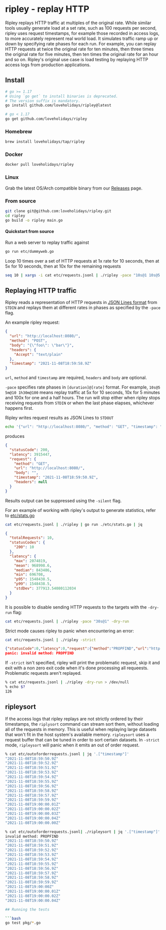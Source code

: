 # ripley - replay HTTP

Ripley replays HTTP traffic at multiples of the original rate. While similar tools usually generate load at a set rate, such as 100 requests per second, ripley uses request timestamps, for example those recorded in access logs, to more accurately represent real world load. It simulates traffic ramp up or down by specifying rate phases for each run. For example, you can replay HTTP requests at twice the original rate for ten minutes, then three times the original rate for five minutes, then ten times the original rate for an hour and so on. Ripley's original use case is load testing by replaying HTTP access logs from production applications.

## Install

```bash
# go >= 1.17
# Using `go get` to install binaries is deprecated.
# The version suffix is mandatory.
go install github.com/loveholidays/ripley@latest

# go < 1.17
go get github.com/loveholidays/ripley
```

### Homebrew

```bash
brew install loveholidays/tap/ripley
```

### Docker
```bash
docker pull loveholidays/ripley
```

### Linux
Grab the latest OS/Arch compatible binary from our [Releases](https://github.com/loveholidays/ripley/releases) page.

### From source
```bash
git clone git@github.com:loveholidays/ripley.git
cd ripley
go build -o ripley main.go
```

#### Quickstart from source
Run a web server to replay traffic against

```bash
go run etc/dummyweb.go
```

Loop 10 times over a set of HTTP requests at 1x rate for 10 seconds, then at 5x for 10 seconds, then at 10x for the remaining requests

```bash
seq 10 | xargs -i cat etc/requests.jsonl | ./ripley -pace "10s@1 10s@5 1h@10"
```

## Replaying HTTP traffic

Ripley reads a representation of HTTP requests in [JSON Lines format](https://jsonlines.org/) from `STDIN` and replays them at different rates in phases as specified by the `-pace` flag.

An example ripley request:

```JSON
{
  "url": "http://localhost:8080/",
  "method": "POST",
  "body": "{\"foo\": \"bar\"}",
  "headers": {
    "Accept": "text/plain"
  },
  "timestamp": "2021-11-08T18:59:58.9Z"
}
```

`url`, `method` and `timestamp` are required, `headers` and `body` are optional.

`-pace` specifies rate phases in `[duration]@[rate]` format. For example, `10s@5 5m@10 1h30m@100` means replay traffic at 5x for 10 seconds, 10x for 5 minutes and 100x for one and a half hours. The run will stop either when ripley stops receiving requests from `STDIN` or when the last phase elapses, whichever happens first.

Ripley writes request results as JSON Lines to `STDOUT`

```bash
echo '{"url": "http://localhost:8080/", "method": "GET", "timestamp": "2021-11-08T18:59:50.9Z"}' | ./ripley | jq
```

produces

```JSON
{
  "statusCode": 200,
  "latency": 3915447,
  "request": {
    "method": "GET",
    "url": "http://localhost:8080/",
    "body": "",
    "timestamp": "2021-11-08T18:59:50.9Z",
    "headers": null
  }
}
```

Results output can be suppressed using the `-silent` flag.

For an example of working with ripley's output to generate statistics, refer to [etc/stats.go](https://github.com/loveholidays/ripley/blob/main/etc/stats.go)

```bash
cat etc/requests.jsonl | ./ripley | go run ./etc/stats.go | jq
```

```JSON
{
  "totalRequests": 10,
  "statusCodes": {
    "200": 10
  },
  "latency": {
    "max": 2074819,
    "mean": 968998.6,
    "median": 843486,
    "min": 696708,
    "p95": 1548438.5,
    "p99": 1548438.5,
    "stdDev": 377913.54080112034
  }
}
```

It is possible to disable sending HTTP requests to the targets with the `-dry-run` flag:

```bash
cat etc/requests.jsonl | ./ripley -pace "30s@1" -dry-run
```

Strict mode causes ripley to panic when encountering an error:

```bash
cat etc/requests.jsonl | ./ripley -strict
```

```JSON
{"statusCode":0,"latency":0,"request":{"method":"PROPFIND","url":"http://localhost:8080/","body":"","timestamp":"2021-11-08T19:00:00.03Z","headers":null},"error":"invalid method: PROPFIND"}
panic: invalid method: PROPFIND
```

If `-strict` isn't specified, ripley will print the problematic request, skip it and exit with a non zero exit code when it's done processing all requeests. Problematic requests aren't replayed.

```bash
% cat etc/requests.jsonl | ./ripley -dry-run > /dev/null
% echo $?
126
```

## ripleysort

If the access logs that ripley replays are not strictly ordered by their timestamps, the `riplysort` command can stream sort them, without loading all of the requests in memory. This is useful when replaying large datasets that won't fit in the host system's available memory. `ripleysort` uses a request buffer that can be tuned in order to sort certain datasets. In `-strict` mode, `ripleysort` will panic when it emits an out of order request.

```bash
% cat etc/outoforderrequests.jsonl | jq '.["timestamp"]'
"2021-11-08T18:59:50.9Z"
"2021-11-08T18:59:52.9Z"
"2021-11-08T18:59:51.9Z"
"2021-11-08T18:59:53.9Z"
"2021-11-08T18:59:54.9Z"
"2021-11-08T18:59:55.9Z"
"2021-11-08T18:59:56.9Z"
"2021-11-08T18:59:58.9Z"
"2021-11-08T18:59:57.9Z"
"2021-11-08T18:59:59.9Z"
"2021-11-08T19:00:00.01Z"
"2021-11-08T19:00:00.02Z"
"2021-11-08T19:00:00.03Z"
"2021-11-08T19:00:00.04Z"
"2021-11-08T19:00:00.00Z"

% cat etc/outoforderrequests.jsonl| ./ripleysort | jq '.["timestamp"]'
invalid method: PROPFIND
"2021-11-08T18:59:50.9Z"
"2021-11-08T18:59:51.9Z"
"2021-11-08T18:59:52.9Z"
"2021-11-08T18:59:53.9Z"
"2021-11-08T18:59:54.9Z"
"2021-11-08T18:59:55.9Z"
"2021-11-08T18:59:56.9Z"
"2021-11-08T18:59:57.9Z"
"2021-11-08T18:59:58.9Z"
"2021-11-08T18:59:59.9Z"
"2021-11-08T19:00:00Z"
"2021-11-08T19:00:00.01Z"
"2021-11-08T19:00:00.02Z"
"2021-11-08T19:00:00.04Z"

## Running the tests

```bash
go test pkg/*.go
```
